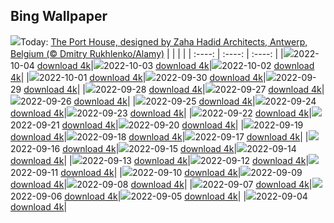 ## Bing Wallpaper
![](./wallpaper/2022-10-04.jpg)Today: [The Port House, designed by Zaha Hadid Architects, Antwerp, Belgium (© Dmitry Rukhlenko/Alamy)](./wallpaper/2022-10-04.jpg)
|      |      |      |
| :----: | :----: | :----: |
|![](./wallpaper/2022-10-04_sm.jpg)2022-10-04 [download 4k](./wallpaper/2022-10-04.jpg)|![](./wallpaper/2022-10-03_sm.jpg)2022-10-03 [download 4k](./wallpaper/2022-10-03.jpg)|![](./wallpaper/2022-10-02_sm.jpg)2022-10-02 [download 4k](./wallpaper/2022-10-02.jpg)|
|![](./wallpaper/2022-10-01_sm.jpg)2022-10-01 [download 4k](./wallpaper/2022-10-01.jpg)|![](./wallpaper/2022-09-30_sm.jpg)2022-09-30 [download 4k](./wallpaper/2022-09-30.jpg)|![](./wallpaper/2022-09-29_sm.jpg)2022-09-29 [download 4k](./wallpaper/2022-09-29.jpg)|
|![](./wallpaper/2022-09-28_sm.jpg)2022-09-28 [download 4k](./wallpaper/2022-09-28.jpg)|![](./wallpaper/2022-09-27_sm.jpg)2022-09-27 [download 4k](./wallpaper/2022-09-27.jpg)|![](./wallpaper/2022-09-26_sm.jpg)2022-09-26 [download 4k](./wallpaper/2022-09-26.jpg)|
|![](./wallpaper/2022-09-25_sm.jpg)2022-09-25 [download 4k](./wallpaper/2022-09-25.jpg)|![](./wallpaper/2022-09-24_sm.jpg)2022-09-24 [download 4k](./wallpaper/2022-09-24.jpg)|![](./wallpaper/2022-09-23_sm.jpg)2022-09-23 [download 4k](./wallpaper/2022-09-23.jpg)|
|![](./wallpaper/2022-09-22_sm.jpg)2022-09-22 [download 4k](./wallpaper/2022-09-22.jpg)|![](./wallpaper/2022-09-21_sm.jpg)2022-09-21 [download 4k](./wallpaper/2022-09-21.jpg)|![](./wallpaper/2022-09-20_sm.jpg)2022-09-20 [download 4k](./wallpaper/2022-09-20.jpg)|
|![](./wallpaper/2022-09-19_sm.jpg)2022-09-19 [download 4k](./wallpaper/2022-09-19.jpg)|![](./wallpaper/2022-09-18_sm.jpg)2022-09-18 [download 4k](./wallpaper/2022-09-18.jpg)|![](./wallpaper/2022-09-17_sm.jpg)2022-09-17 [download 4k](./wallpaper/2022-09-17.jpg)|
|![](./wallpaper/2022-09-16_sm.jpg)2022-09-16 [download 4k](./wallpaper/2022-09-16.jpg)|![](./wallpaper/2022-09-15_sm.jpg)2022-09-15 [download 4k](./wallpaper/2022-09-15.jpg)|![](./wallpaper/2022-09-14_sm.jpg)2022-09-14 [download 4k](./wallpaper/2022-09-14.jpg)|
|![](./wallpaper/2022-09-13_sm.jpg)2022-09-13 [download 4k](./wallpaper/2022-09-13.jpg)|![](./wallpaper/2022-09-12_sm.jpg)2022-09-12 [download 4k](./wallpaper/2022-09-12.jpg)|![](./wallpaper/2022-09-11_sm.jpg)2022-09-11 [download 4k](./wallpaper/2022-09-11.jpg)|
|![](./wallpaper/2022-09-10_sm.jpg)2022-09-10 [download 4k](./wallpaper/2022-09-10.jpg)|![](./wallpaper/2022-09-09_sm.jpg)2022-09-09 [download 4k](./wallpaper/2022-09-09.jpg)|![](./wallpaper/2022-09-08_sm.jpg)2022-09-08 [download 4k](./wallpaper/2022-09-08.jpg)|
|![](./wallpaper/2022-09-07_sm.jpg)2022-09-07 [download 4k](./wallpaper/2022-09-07.jpg)|![](./wallpaper/2022-09-06_sm.jpg)2022-09-06 [download 4k](./wallpaper/2022-09-06.jpg)|![](./wallpaper/2022-09-05_sm.jpg)2022-09-05 [download 4k](./wallpaper/2022-09-05.jpg)|
|![](./wallpaper/2022-09-04_sm.jpg)2022-09-04 [download 4k](./wallpaper/2022-09-04.jpg)|